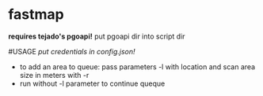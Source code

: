 # fastmap
**requires tejado's pgoapi!**
  put pgoapi dir into script dir
  
  
#USAGE
*put credentials in config.json!*  

* to add an area to queue: pass parameters -l with location and scan area size in meters with -r  
* run without -l parameter to continue queque  
